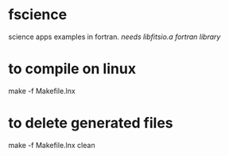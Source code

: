 # fscience
science apps examples in fortran.
_needs libfitsio.a fortran library_
# to compile on linux
make -f Makefile.lnx 
# to delete generated files
make -f Makefile.lnx clean


